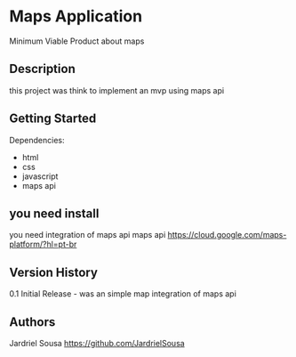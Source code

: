 # Maps Application
Minimum Viable Product about maps

## Description
this project was think to implement an mvp using maps api

## Getting Started
Dependencies:
- html
- css
- javascript
- maps api 

## you need install
you need integration  of maps api
maps api https://cloud.google.com/maps-platform/?hl=pt-br

## Version History
0.1 Initial Release - was an simple map integration of maps api

## Authors
Jardriel Sousa
https://github.com/JardrielSousa

